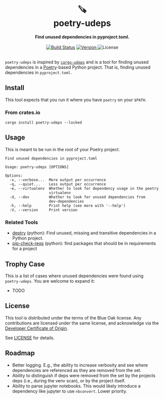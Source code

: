 <h1 align="center">
    🪚<br>
    poetry-udeps
</h1>

<div align="center">
    <strong>Find unused dependencies in pyproject.toml.</strong>
</div>
<br>
<div align="center">
  <a href="https://github.com/lukehsiao/poetry-udeps/actions/workflows/general.yml">
    <img src="https://img.shields.io/github/actions/workflow/status/lukehsiao/poetry-udeps/general.yml" alt="Build Status"></a>
  <a href="https://crates.io/crates/poetry-udeps">
    <img src="https://img.shields.io/crates/v/poetry-udeps" alt="Version">
  </a>
  <img src="https://img.shields.io/crates/l/poetry-udeps" alt="License">
</div>
<br>

`poetry-udeps` is inspired by [`cargo-udeps`](https://github.com/est31/cargo-udeps) and is a tool for finding unused dependencies in a [Poetry](https://python-poetry.org/)-based Python project.
That is, finding unused dependencies in `pyproject.toml`.


## Install

This tool expects that you run it where you have `poetry` on your `$PATH`.

### From crates.io

```
cargo install poetry-udeps --locked
```

## Usage

This is meant to be run in the root of your Poetry project.

```
Find unused dependencies in pyproject.toml

Usage: poetry-udeps [OPTIONS]

Options:
  -v, --verbose...  More output per occurrence
  -q, --quiet...    Less output per occurrence
  -e, --virtualenv  Whether to look for dependency usage in the poetry
                    virtualenv
  -d, --dev         Whether to look for unused dependencies from
                    dev-dependencies
  -h, --help        Print help (see more with '--help')
  -V, --version     Print version
```

### Related Tools

- [deptry](https://github.com/fpgmaas/deptry) (python): Find unused, missing and transitive dependencies in a Python project. 
- [pip-check-reqs](https://github.com/r1chardj0n3s/pip-check-reqs) (python): find packages that should be in requirements for a project 

## Trophy Case

This is a list of cases where unused dependencies were found using `poetry-udeps`. You are welcome to expand it:

- TODO

## License

This tool is distributed under the terms of the Blue Oak license.
Any contributions are licensed under the same license, and acknowledge via the [Developer Certificate of Origin](https://developercertificate.org/).

See [LICENSE](LICENSE) for details.

## Roadmap

- Better logging. E.g., the ability to increase verbosity and see where dependencies are referenced
  as they are removed from the set.
- Ability to distinguish if deps were removed from the set by the projects deps (i.e., during the
  venv scan), or by the project itself.
- Ability to parse jupyter notebooks. This would likely introduce a dependency like jupyter to use
  `nbconvert`. Lower priority.
